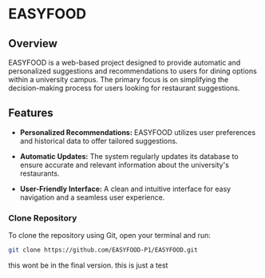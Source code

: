 # EASYFOOD

## Overview

EASYFOOD is a web-based project designed to provide automatic and personalized suggestions and recommendations to users for dining options within a university campus. The primary focus is on simplifying the decision-making process for users looking for restaurant suggestions.

## Features

- **Personalized Recommendations:** EASYFOOD utilizes user preferences and historical data to offer tailored suggestions.
  
- **Automatic Updates:** The system regularly updates its database to ensure accurate and relevant information about the university's restaurants.

- **User-Friendly Interface:** A clean and intuitive interface for easy navigation and a seamless user experience.

### Clone Repository

To clone the repository using Git, open your terminal and run:

```bash
git clone https://github.com/EASYFOOD-P1/EASYFOOD.git
```
this wont be in the final version.
this is just a test